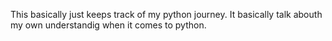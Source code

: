 This basically just keeps track of my python journey. 
It basically talk abouth my own understandig when it comes to python. 